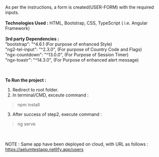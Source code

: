 As per the instructions, a form is created(USER-FORM) with the required inputs.
<br><br>
<b>Technologies Used :</b> HTML, Bootstrap, CSS, TypeScript ( i.e. Angular Framework)
<br><br>
<b>3rd party Dependencies : </b><br>
 "bootstrap": "^4.6.1    (For purpose of enhanced Style)  <br>
 "ng2-tel-input": "^2.3.0",  (For purpose of Country Code and Flags)<br>
 "ngx-countdown": "^13.0.0", (For Purpose of Session Timer)<br>
 "ngx-toastr": "^14.3.0",   (For Purpose of enhanced alert message)<br>
 
 <br><br>
<b>To Run the project : </b>
1) Redirect to root folder. <br>
2) In terminal/CMD, exceute command : <br>
  > npm install<br>
3) After success of step2, execute command : <br>
  > ng serve<br>

 <br><br>
NOTE : Same app have been deployed on cloud, with URL as follows : 
https://aelumtestapp.netlify.app/users
